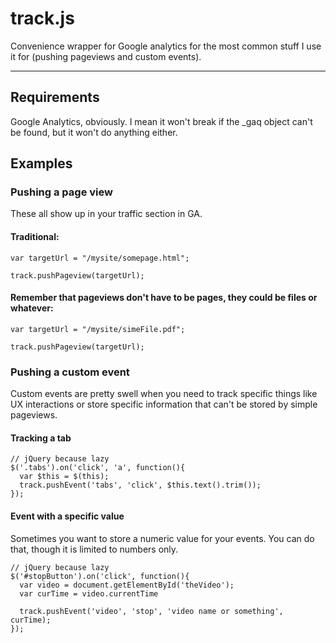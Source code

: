 # track.js

Convenience wrapper for Google analytics for the most common stuff I use it for (pushing pageviews and custom events).
***

## Requirements

Google Analytics, obviously. I mean it won't break if the _gaq object can't be found, but it won't do anything either.

## Examples

### Pushing a page view
These all show up in your traffic section in GA.

#### Traditional:
```
var targetUrl = "/mysite/somepage.html";

track.pushPageview(targetUrl);
```

#### Remember that pageviews don't have to be pages, they could be files or whatever:
```
var targetUrl = "/mysite/simeFile.pdf";

track.pushPageview(targetUrl);
```

### Pushing a custom event
Custom events are pretty swell when you need to track specific things like UX interactions or store specific information
that can't be stored by simple pageviews.

#### Tracking a tab
```
// jQuery because lazy
$('.tabs').on('click', 'a', function(){
  var $this = $(this);
  track.pushEvent('tabs', 'click', $this.text().trim());
});
```

#### Event with a specific value
Sometimes you want to store a numeric value for your events. You can do that, though it is limited to numbers only.

```
// jQuery because lazy
$('#stopButton').on('click', function(){
  var video = document.getElementById('theVideo');
  var curTime = video.currentTime
  
  track.pushEvent('video', 'stop', 'video name or something', curTime);
});
